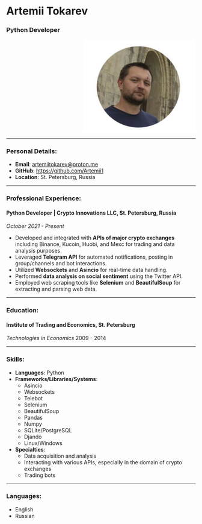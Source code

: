 # Artemii Tokarev
### Python Developer
<div align="right">
    <img src="https://github.com/Artemii1/CV/blob/main/pic.JPG?raw=true" alt="My pic" width="300" />
</div>

---

### Personal Details:

- **Email**: artemiitokarev@proton.me
- **GitHub**: https://github.com/Artemii1 
- **Location**: St. Petersburg, Russia

---

### Professional Experience:

#### Python Developer | Crypto Innovations LLC, St. Petersburg, Russia
*October 2021 - Present*

- Developed and integrated with **APIs of major crypto exchanges** including Binance, Kucoin, Huobi, and Mexc for trading and data analysis purposes.
- Leveraged **Telegram API** for automated notifications, posting in group/channels and bot interactions.
- Utilized **Websockets** and **Asincio** for real-time data handling.
- Performed **data analysis on social sentiment** using the Twitter API.
- Employed web scraping tools like **Selenium** and **BeautifulSoup** for extracting and parsing web data.

---

### Education:

#### Institute of Trading and Economics, St. Petersburg
*Technologies in Economics*
2009 - 2014

---

### Skills:

- **Languages**: Python
- **Frameworks/Libraries/Systems**: 
  - Asincio
  - Websockets
  - Telebot
  - Selenium
  - BeautifulSoup
  - Pandas
  - Numpy
  - SQLite/PostgreSQL
  - Djando
  - Linux/Windows
- **Specialties**:
  - Data acquisition and analysis
  - Interacting with various APIs, especially in the domain of crypto exchanges
  - Trading bots
  
---

### Languages:

- English
- Russian


